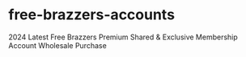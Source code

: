 # free-brazzers-accounts
2024 Latest Free Brazzers Premium Shared &amp; Exclusive Membership Account Wholesale Purchase
